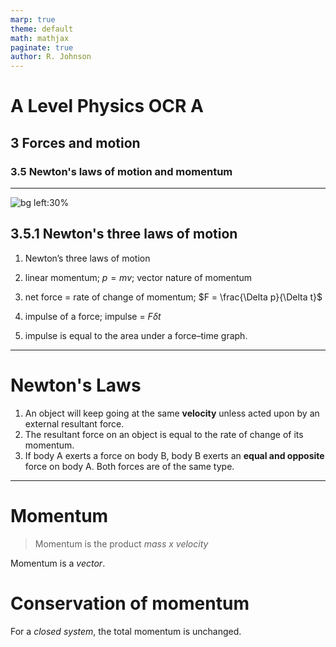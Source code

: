 ```yaml
---
marp: true
theme: default
math: mathjax
paginate: true
author: R. Johnson
---
```


# A Level Physics OCR A

## 3 Forces and motion

### 3.5 Newton's laws of motion and momentum

---

![bg left:30%](https://images.unsplash.com/photo-1492962827063-e5ea0d8c01f5?ixlib=rb-4.0.3&ixid=MnwxMjA3fDB8MHxwaG90by1wYWdlfHx8fGVufDB8fHx8&auto=format&fit=crop&w=2121&q=80)

## 3.5.1 Newton's three laws of motion

1. Newton’s three laws of motion

2. linear momentum; $p = mv$; vector nature of momentum

3. net force = rate of change of momentum; $F = \frac{\Delta p}{\Delta t}$

4. impulse of a force; impulse = $F\delta t$

5. impulse is equal to the area under a force–time graph.

---

# Newton's Laws

1. An object will keep going at the same **velocity** unless acted upon by an external resultant force.
2. The resultant force on an object is equal to the rate of change of its momentum.
3. If body A exerts a force on body B, body B exerts an **equal and opposite** force on body A. Both forces are of the same type.

---

# Momentum

> Momentum is the product _mass x velocity_

Momentum is a _vector_.

# Conservation of momentum

For a _closed system_, the total momentum is unchanged.
